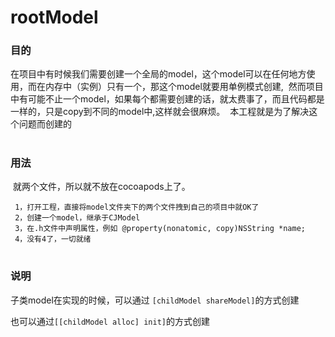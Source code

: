 # rootModel
### 目的
  在项目中有时候我们需要创建一个全局的model，这个model可以在任何地方使用，而在内存中（实例）只有一个，那这个model就要用单例模式创建,
  然而项目中有可能不止一个model，如果每个都需要创建的话，就太费事了，而且代码都是一样的，只是copy到不同的model中,这样就会很麻烦。
  本工程就是为了解决这个问题而创建的
#
#
### 用法
  就两个文件，所以就不放在cocoapods上了。
 
 ```
  1，打开工程，直接将model文件夹下的两个文件拽到自己的项目中就OK了
  2，创建一个model，继承于CJModel
  3，在.h文件中声明属性，例如 @property(nonatomic, copy)NSString *name;
  4，没有4了，一切就绪
```
#
### 说明
子类model在实现的时候，可以通过 ```[childModel shareModel]```的方式创建 

也可以通过```[[childModel alloc] init]```的方式创建
  
  
  
